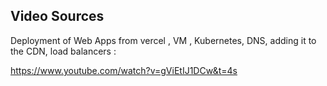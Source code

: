## Video Sources

  Deployment of Web Apps from vercel , VM , Kubernetes, DNS, adding it to the CDN, load balancers : 
  
  https://www.youtube.com/watch?v=gViEtIJ1DCw&t=4s
     
    





